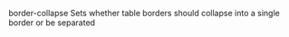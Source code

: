 border-collapse
    Sets whether table borders should collapse into a single border or be separated
